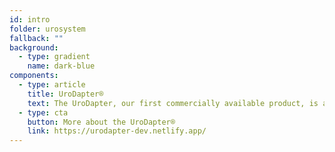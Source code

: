 ```yaml
---
id: intro
folder: urosystem
fallback: ""
background:
  - type: gradient
    name: dark-blue
components:
  - type: article
    title: UroDapter®
    text: The UroDapter, our first commercially available product, is a urological syringe adapter which replaces the catheter and enables painless and complication-free bladder instillations. It has been sold over 1,000,000 pieces around the world.
  - type: cta
    button: More about the UroDapter®
    link: https://urodapter-dev.netlify.app/
---
```

